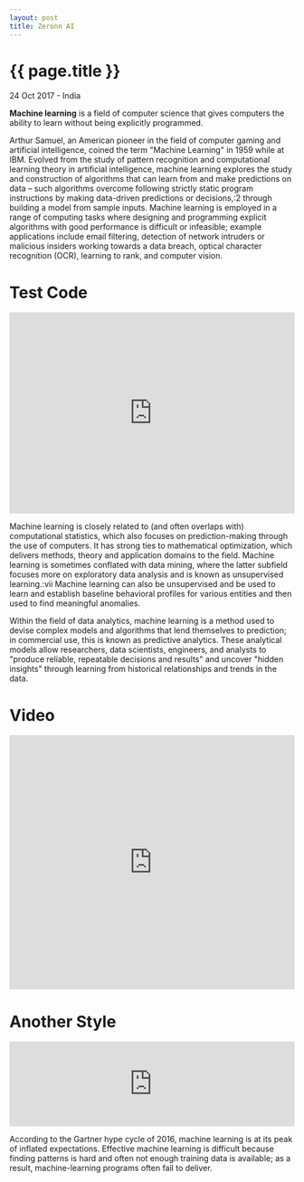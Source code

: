 ```yaml
---
layout: post
title: Zeronn AI
---
```


{{ page.title }}
================

<p class="meta">24 Oct 2017 - India</p>

**Machine learning** is a field of computer science that gives computers the ability to learn without being explicitly programmed.

Arthur Samuel, an American pioneer in the field of computer gaming and artificial intelligence, coined the term "Machine Learning" in 1959 while at IBM. Evolved from the study of pattern recognition and computational learning theory in artificial intelligence, machine learning explores the study and construction of algorithms that can learn from and make predictions on data – such algorithms overcome following strictly static program instructions by making data-driven predictions or decisions,:2 through building a model from sample inputs. Machine learning is employed in a range of computing tasks where designing and programming explicit algorithms with good performance is difficult or infeasible; example applications include email filtering, detection of network intruders or malicious insiders working towards a data breach, optical character recognition (OCR), learning to rank, and computer vision.

# Test Code

<iframe src="https://trinket.io/embed/python3/fe13259507?runOption=run" width="100%" height="356" frameborder="0" marginwidth="0" marginheight="0" allowfullscreen></iframe>

Machine learning is closely related to (and often overlaps with) computational statistics, which also focuses on prediction-making through the use of computers. It has strong ties to mathematical optimization, which delivers methods, theory and application domains to the field. Machine learning is sometimes conflated with data mining, where the latter subfield focuses more on exploratory data analysis and is known as unsupervised learning.:vii Machine learning can also be unsupervised and be used to learn and establish baseline behavioral profiles for various entities and then used to find meaningful anomalies.

Within the field of data analytics, machine learning is a method used to devise complex models and algorithms that lend themselves to prediction; in commercial use, this is known as predictive analytics. These analytical models allow researchers, data scientists, engineers, and analysts to "produce reliable, repeatable decisions and results" and uncover "hidden insights" through learning from historical relationships and trends in the data.

# Video
<iframe width="100%" height="450" src="https://www.youtube.com/embed/fOnE-aQUs4I" frameborder="0" allowfullscreen></iframe>

# Another Style
<div class="container">
<iframe width="100%" src="https://www.youtube.com/embed/fOnE-aQUs4I"
frameborder="0" allowfullscreen class="video"></iframe>
</div>

According to the Gartner hype cycle of 2016, machine learning is at its peak of inflated expectations. Effective machine learning is difficult because finding patterns is hard and often not enough training data is available; as a result, machine-learning programs often fail to deliver.
